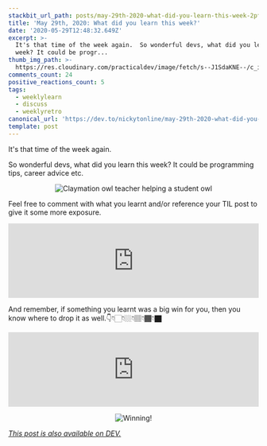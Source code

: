 ```yaml
---
stackbit_url_path: posts/may-29th-2020-what-did-you-learn-this-week-2pf0
title: 'May 29th, 2020: What did you learn this week?'
date: '2020-05-29T12:48:32.649Z'
excerpt: >-
  It's that time of the week again.  So wonderful devs, what did you learn this
  week? It could be progr...
thumb_img_path: >-
  https://res.cloudinary.com/practicaldev/image/fetch/s--J1SdaKNE--/c_imagga_scale,f_auto,fl_progressive,h_420,q_auto,w_1000/https://dev-to-uploads.s3.amazonaws.com/i/zsrfe66z4in514kzrdbl.jpeg
comments_count: 24
positive_reactions_count: 5
tags:
  - weeklylearn
  - discuss
  - weeklyretro
canonical_url: 'https://dev.to/nickytonline/may-29th-2020-what-did-you-learn-this-week-2pf0'
template: post
---
```

It's that time of the week again.

So wonderful devs, what did you learn this week? It could be programming tips, career advice etc.

<center>

![Claymation owl teacher helping a student owl](https://media.giphy.com/media/3ohzdU2IVgD2goFS3S/giphy.gif)

</center>

Feel free to comment with what you learnt and/or reference your TIL post to give it some more exposure.


<iframe class="liquidTag" src="https://dev.to/embed/tag?args=todayilearned" style="border: 0; width: 100%;"></iframe>


And remember, if something you learnt was a big win for you, then you know where to drop it as well.👇👇🏻👇🏼👇🏽👇🏾👇🏿


<iframe class="liquidTag" src="https://dev.to/embed/link?args=https%3A%2F%2Fdev.to%2Fgraciegregory%2Fwhat-was-your-win-this-week-3j8i" style="border: 0; width: 100%;"></iframe>


<center>

![Winning!](https://media.giphy.com/media/OHZ1gSUThmEso/giphy.gif)

</center>

*[This post is also available on DEV.](https://dev.to/nickytonline/may-29th-2020-what-did-you-learn-this-week-2pf0)*


<script>
const parent = document.getElementsByTagName('head')[0];
const script = document.createElement('script');
script.type = 'text/javascript';
script.src = 'https://cdnjs.cloudflare.com/ajax/libs/iframe-resizer/4.1.1/iframeResizer.min.js';
script.charset = 'utf-8';
script.onload = function() {
    window.iFrameResize({}, '.liquidTag');
};
parent.appendChild(script);
</script>    
